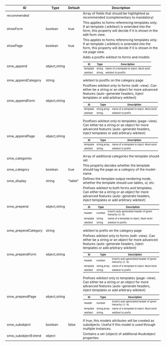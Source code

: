 <table class="schema-table" style="font-size: 0.75em; word-wrap: break-word;">
   <thead>
       <tr>
           <th>ID</th>
           <th>Type</th>
           <th>Default</th>
           <th>Description</th>
       </tr>
   </thead>
   <tbody>
       <tr>
           <td class="schema-propertyName">recommended</td>
           <td class="schema-type"></td>
           <td class="schema-defaultValue"></td>
           <td class="schema-description">Array of fields that should be highlighted as recommended (complementary to mandatory)</td>
       </tr>
       <tr>
           <td class="schema-propertyName">showForm</td>
           <td class="schema-type">boolean</td>
           <td class="schema-defaultValue">true</td>
           <td class="schema-description">This applies to forms referencing templates only: If an template (.wikitext) is extended into the form, this property will decide if it is shown in the edit form view.</td>
       </tr>
       <tr>
           <td class="schema-propertyName">showPage</td>
           <td class="schema-type">boolean</td>
           <td class="schema-defaultValue">true</td>
           <td class="schema-description">This applies to forms referencing templates only: If an template (.wikitext) is extended into the form, this property will decide if it is shown in the vie page view.</td>
       </tr>
       <tr>
           <td class="schema-propertyName">smw_append</td>
           <td class="schema-type">object,string</td>
           <td class="schema-defaultValue"></td>
           <td class="schema-description">Adds a postfix wikitext to forms and models<br/><table class="schema-table" style="font-size: 0.75em; word-wrap: break-word;">
   <thead>
       <tr>
           <th>ID</th>
           <th>Type</th>
           <th>Description</th>
       </tr>
   </thead>
   <tbody>
       <tr>
           <td class="schema-propertyName">template</td>
           <td class="schema-type">string</td>
           <td class="schema-description">name of a template to inject. Must exist</td>
       </tr>
       <tr>
           <td class="schema-propertyName">wikitext</td>
           <td class="schema-type">string</td>
           <td class="schema-description">wikitext to postfix</td>
       </tr>
   </tbody>
</table>
</td>
       </tr>
       <tr>
           <td class="schema-propertyName">smw_appendCategory</td>
           <td class="schema-type">string</td>
           <td class="schema-defaultValue"></td>
           <td class="schema-description">wikitext to postfix on the category page</td>
       </tr>
       <tr>
           <td class="schema-propertyName">smw_appendForm</td>
           <td class="schema-type">object,string</td>
           <td class="schema-defaultValue"></td>
           <td class="schema-description">Postfixes wikitext only to forms (edit-view). Can either be a string or an object for more advanced features (auto-generate headers, inject templates or add arbitrary wikitext)<br/><table class="schema-table" style="font-size: 0.75em; word-wrap: break-word;">
   <thead>
       <tr>
           <th>ID</th>
           <th>Type</th>
           <th>Description</th>
       </tr>
   </thead>
   <tbody>
       <tr>
           <td class="schema-propertyName">template</td>
           <td class="schema-type">string,array</td>
           <td class="schema-description">name of a template to inject. Must exist</td>
       </tr>
       <tr>
           <td class="schema-propertyName">wikitext</td>
           <td class="schema-type">string</td>
           <td class="schema-description">wikitext to prefix</td>
       </tr>
   </tbody>
</table>
</td>
       </tr>
       <tr>
           <td class="schema-propertyName">smw_appendPage</td>
           <td class="schema-type">object,string</td>
           <td class="schema-defaultValue"></td>
           <td class="schema-description">Postfixes wikitext only to templates (page-view). Can either be a string or an object for more advanced features (auto-generate headers, inject templates or add arbitrary wikitext)<br/><table class="schema-table" style="font-size: 0.75em; word-wrap: break-word;">
   <thead>
       <tr>
           <th>ID</th>
           <th>Type</th>
           <th>Description</th>
       </tr>
   </thead>
   <tbody>
       <tr>
           <td class="schema-propertyName">template</td>
           <td class="schema-type">string,array</td>
           <td class="schema-description">name of a template to inject. Must exist</td>
       </tr>
       <tr>
           <td class="schema-propertyName">wikitext</td>
           <td class="schema-type">string</td>
           <td class="schema-description">wikitext to prefix</td>
       </tr>
   </tbody>
</table>
</td>
       </tr>
       <tr>
           <td class="schema-propertyName">smw_categories</td>
           <td class="schema-type"></td>
           <td class="schema-defaultValue"></td>
           <td class="schema-description">Array of additional categories the template should set.</td>
       </tr>
       <tr>
           <td class="schema-propertyName">smw_category</td>
           <td class="schema-type">boolean</td>
           <td class="schema-defaultValue">true</td>
           <td class="schema-description">This property decides whether the template should tag the page as a category of the model-name.</td>
       </tr>
       <tr>
           <td class="schema-propertyName">smw_display</td>
           <td class="schema-type">string</td>
           <td class="schema-defaultValue">"table"</td>
           <td class="schema-description">Defines the template output rendering mode, whether the template should use tables, ul, etc.</td>
       </tr>
       <tr>
           <td class="schema-propertyName">smw_prepend</td>
           <td class="schema-type">object,string</td>
           <td class="schema-defaultValue"></td>
           <td class="schema-description">Prefixes wikitext to both forms and templates. Can either be a string or an object for more advanced features (auto-generate headers, inject templates or add arbitrary wikitext)<br/><table class="schema-table" style="font-size: 0.75em; word-wrap: break-word;">
   <thead>
       <tr>
           <th>ID</th>
           <th>Type</th>
           <th>Description</th>
       </tr>
   </thead>
   <tbody>
       <tr>
           <td class="schema-propertyName">header</td>
           <td class="schema-type">number</td>
           <td class="schema-description">Inserts auto generated header of given hierachy (1-6)</td>
       </tr>
       <tr>
           <td class="schema-propertyName">template</td>
           <td class="schema-type">string</td>
           <td class="schema-description">name of a template to inject. Must exist</td>
       </tr>
       <tr>
           <td class="schema-propertyName">wikitext</td>
           <td class="schema-type">string</td>
           <td class="schema-description">wikitext to prefix</td>
       </tr>
   </tbody>
</table>
</td>
       </tr>
       <tr>
           <td class="schema-propertyName">smw_prependCategory</td>
           <td class="schema-type">string</td>
           <td class="schema-defaultValue"></td>
           <td class="schema-description">wikitext to prefix on the category page</td>
       </tr>
       <tr>
           <td class="schema-propertyName">smw_prependForm</td>
           <td class="schema-type">object,string</td>
           <td class="schema-defaultValue"></td>
           <td class="schema-description">Prefixes wikitext only to forms (edit-view). Can either be a string or an object for more advanced features (auto-generate headers, inject templates or add arbitrary wikitext)<br/><table class="schema-table" style="font-size: 0.75em; word-wrap: break-word;">
   <thead>
       <tr>
           <th>ID</th>
           <th>Type</th>
           <th>Description</th>
       </tr>
   </thead>
   <tbody>
       <tr>
           <td class="schema-propertyName">header</td>
           <td class="schema-type">number</td>
           <td class="schema-description">Inserts auto generated header of given hierachy (1-6)</td>
       </tr>
       <tr>
           <td class="schema-propertyName">template</td>
           <td class="schema-type">string,array</td>
           <td class="schema-description">name of a template to inject. Must exist</td>
       </tr>
       <tr>
           <td class="schema-propertyName">wikitext</td>
           <td class="schema-type">string</td>
           <td class="schema-description">wikitext to prefix</td>
       </tr>
   </tbody>
</table>
</td>
       </tr>
       <tr>
           <td class="schema-propertyName">smw_prependPage</td>
           <td class="schema-type">object,string</td>
           <td class="schema-defaultValue"></td>
           <td class="schema-description">Prefixes wikitext only to templates (page-view). Can either be a string or an object for more advanced features (auto-generate headers, inject templates or add arbitrary wikitext)<br/><table class="schema-table" style="font-size: 0.75em; word-wrap: break-word;">
   <thead>
       <tr>
           <th>ID</th>
           <th>Type</th>
           <th>Description</th>
       </tr>
   </thead>
   <tbody>
       <tr>
           <td class="schema-propertyName">header</td>
           <td class="schema-type">number</td>
           <td class="schema-description">Inserts auto generated header of given hierachy (1-6)</td>
       </tr>
       <tr>
           <td class="schema-propertyName">template</td>
           <td class="schema-type">string,array</td>
           <td class="schema-description">name of a template to inject. Must exist</td>
       </tr>
       <tr>
           <td class="schema-propertyName">wikitext</td>
           <td class="schema-type">string</td>
           <td class="schema-description">wikitext to prefix</td>
       </tr>
   </tbody>
</table>
</td>
       </tr>
       <tr>
           <td class="schema-propertyName">smw_subobject</td>
           <td class="schema-type">boolean</td>
           <td class="schema-defaultValue">false</td>
           <td class="schema-description">If true, this models attributes will be created as subobjects. Useful if this model is used through multiple instances.</td>
       </tr>
       <tr>
           <td class="schema-propertyName">smw_subobjectExtend</td>
           <td class="schema-type">object</td>
           <td class="schema-defaultValue"></td>
           <td class="schema-description">Contains a set (object) of additional #subobject properties</td>
       </tr>
   </tbody>
</table>

